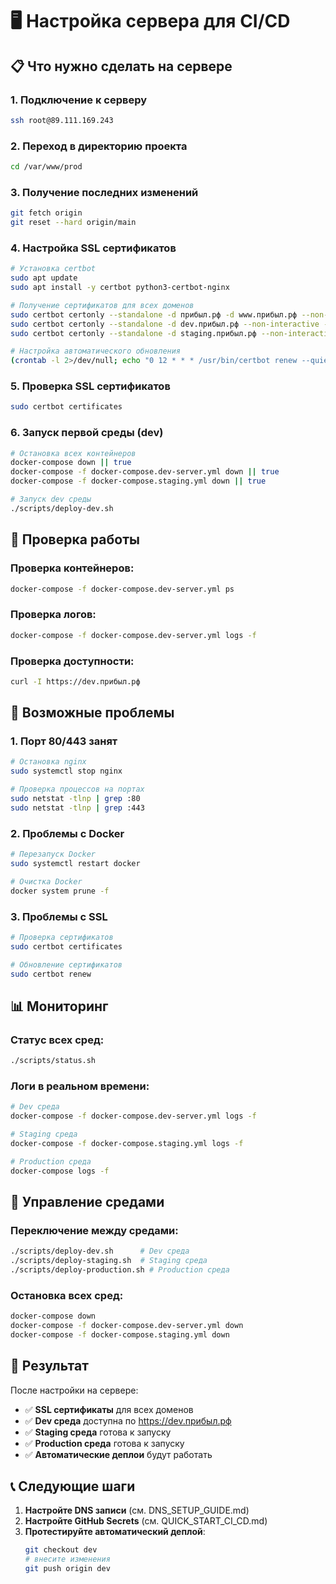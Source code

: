 # 🖥️ Настройка сервера для CI/CD

## 📋 Что нужно сделать на сервере

### 1. Подключение к серверу

```bash
ssh root@89.111.169.243
```

### 2. Переход в директорию проекта

```bash
cd /var/www/prod
```

### 3. Получение последних изменений

```bash
git fetch origin
git reset --hard origin/main
```

### 4. Настройка SSL сертификатов

```bash
# Установка certbot
sudo apt update
sudo apt install -y certbot python3-certbot-nginx

# Получение сертификатов для всех доменов
sudo certbot certonly --standalone -d прибыл.рф -d www.прибыл.рф --non-interactive --agree-tos --email admin@прибыл.рф
sudo certbot certonly --standalone -d dev.прибыл.рф --non-interactive --agree-tos --email admin@прибыл.рф
sudo certbot certonly --standalone -d staging.прибыл.рф --non-interactive --agree-tos --email admin@прибыл.рф

# Настройка автоматического обновления
(crontab -l 2>/dev/null; echo "0 12 * * * /usr/bin/certbot renew --quiet") | crontab -
```

### 5. Проверка SSL сертификатов

```bash
sudo certbot certificates
```

### 6. Запуск первой среды (dev)

```bash
# Остановка всех контейнеров
docker-compose down || true
docker-compose -f docker-compose.dev-server.yml down || true
docker-compose -f docker-compose.staging.yml down || true

# Запуск dev среды
./scripts/deploy-dev.sh
```

## 🔧 Проверка работы

### Проверка контейнеров:

```bash
docker-compose -f docker-compose.dev-server.yml ps
```

### Проверка логов:

```bash
docker-compose -f docker-compose.dev-server.yml logs -f
```

### Проверка доступности:

```bash
curl -I https://dev.прибыл.рф
```

## 🚨 Возможные проблемы

### 1. Порт 80/443 занят

```bash
# Остановка nginx
sudo systemctl stop nginx

# Проверка процессов на портах
sudo netstat -tlnp | grep :80
sudo netstat -tlnp | grep :443
```

### 2. Проблемы с Docker

```bash
# Перезапуск Docker
sudo systemctl restart docker

# Очистка Docker
docker system prune -f
```

### 3. Проблемы с SSL

```bash
# Проверка сертификатов
sudo certbot certificates

# Обновление сертификатов
sudo certbot renew
```

## 📊 Мониторинг

### Статус всех сред:

```bash
./scripts/status.sh
```

### Логи в реальном времени:

```bash
# Dev среда
docker-compose -f docker-compose.dev-server.yml logs -f

# Staging среда
docker-compose -f docker-compose.staging.yml logs -f

# Production среда
docker-compose logs -f
```

## 🔄 Управление средами

### Переключение между средами:

```bash
./scripts/deploy-dev.sh      # Dev среда
./scripts/deploy-staging.sh  # Staging среда
./scripts/deploy-production.sh # Production среда
```

### Остановка всех сред:

```bash
docker-compose down
docker-compose -f docker-compose.dev-server.yml down
docker-compose -f docker-compose.staging.yml down
```

## 🎯 Результат

После настройки на сервере:

- ✅ **SSL сертификаты** для всех доменов
- ✅ **Dev среда** доступна по https://dev.прибыл.рф
- ✅ **Staging среда** готова к запуску
- ✅ **Production среда** готова к запуску
- ✅ **Автоматические деплои** будут работать

## 📞 Следующие шаги

1. **Настройте DNS записи** (см. DNS_SETUP_GUIDE.md)
2. **Настройте GitHub Secrets** (см. QUICK_START_CI_CD.md)
3. **Протестируйте автоматический деплой**:
   ```bash
   git checkout dev
   # внесите изменения
   git push origin dev
   ```
